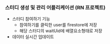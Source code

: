 
### 스터디 생성 및 관리 어플리케이션 (RN 프로젝트)
* 스터디 참여하기 기능
    * 참여하기를 클릭한 user를 firestore에 저장
    * 해당 스터디의 waitUid에 배열요소형태로 저장
* 데이터 실시간 업데이트